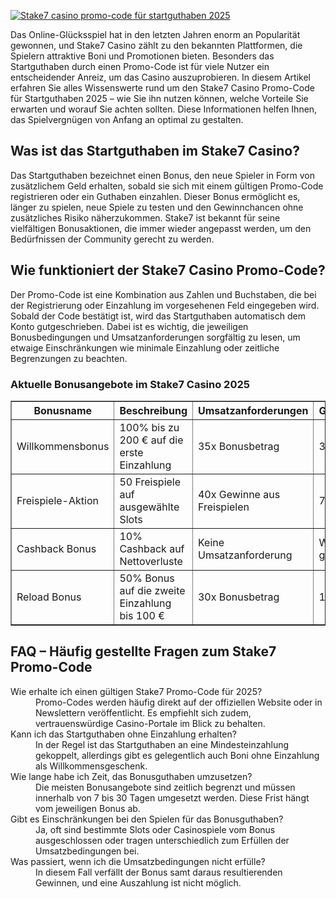 [![Stake7 casino promo-code für startguthaben 2025](https://123-caf.pages.dev/gitsignup.png)](https://vrmoo.ru/Bt82HjjY)

<p>Das Online-Glücksspiel hat in den letzten Jahren enorm an Popularität gewonnen, und Stake7 Casino zählt zu den bekannten Plattformen, die Spielern attraktive Boni und Promotionen bieten. Besonders das Startguthaben durch einen Promo-Code ist für viele Nutzer ein entscheidender Anreiz, um das Casino auszuprobieren. In diesem Artikel erfahren Sie alles Wissenswerte rund um den Stake7 Casino Promo-Code für Startguthaben 2025 – wie Sie ihn nutzen können, welche Vorteile Sie erwarten und worauf Sie achten sollten. Diese Informationen helfen Ihnen, das Spielvergnügen von Anfang an optimal zu gestalten.</p>  <h2>Was ist das Startguthaben im Stake7 Casino?</h2> <p>Das Startguthaben bezeichnet einen Bonus, den neue Spieler in Form von zusätzlichem Geld erhalten, sobald sie sich mit einem gültigen Promo-Code registrieren oder ein Guthaben einzahlen. Dieser Bonus ermöglicht es, länger zu spielen, neue Spiele zu testen und den Gewinnchancen ohne zusätzliches Risiko näherzukommen. Stake7 ist bekannt für seine vielfältigen Bonusaktionen, die immer wieder angepasst werden, um den Bedürfnissen der Community gerecht zu werden.</p>  <h2>Wie funktioniert der Stake7 Casino Promo-Code?</h2> <p>Der Promo-Code ist eine Kombination aus Zahlen und Buchstaben, die bei der Registrierung oder Einzahlung im vorgesehenen Feld eingegeben wird. Sobald der Code bestätigt ist, wird das Startguthaben automatisch dem Konto gutgeschrieben. Dabei ist es wichtig, die jeweiligen Bonusbedingungen und Umsatzanforderungen sorgfältig zu lesen, um etwaige Einschränkungen wie minimale Einzahlung oder zeitliche Begrenzungen zu beachten.</p>  <h3>Aktuelle Bonusangebote im Stake7 Casino 2025</h3> <table border="1" cellpadding="8" cellspacing="0">   <thead>     <tr>       <th>Bonusname</th>       <th>Beschreibung</th>       <th>Umsatzanforderungen</th>       <th>Gültigkeitsdauer</th>     </tr>   </thead>   <tbody>     <tr>       <td>Willkommensbonus</td>       <td>100% bis zu 200 € auf die erste Einzahlung</td>       <td>35x Bonusbetrag</td>       <td>30 Tage</td>     </tr>     <tr>       <td>Freispiele-Aktion</td>       <td>50 Freispiele auf ausgewählte Slots</td>       <td>40x Gewinne aus Freispielen</td>       <td>7 Tage</td>     </tr>     <tr>       <td>Cashback Bonus</td>       <td>10% Cashback auf Nettoverluste</td>       <td>Keine Umsatzanforderung</td>       <td>Wöchentlich gültig</td>     </tr>     <tr>       <td>Reload Bonus</td>       <td>50% Bonus auf die zweite Einzahlung bis 100 €</td>       <td>30x Bonusbetrag</td>       <td>14 Tage</td>     </tr>   </tbody> </table>  <h2>FAQ – Häufig gestellte Fragen zum Stake7 Promo-Code</h2> <dl>   <dt>Wie erhalte ich einen gültigen Stake7 Promo-Code für 2025?</dt>   <dd>Promo-Codes werden häufig direkt auf der offiziellen Website oder in Newslettern veröffentlicht. Es empfiehlt sich zudem, vertrauenswürdige Casino-Portale im Blick zu behalten.</dd>    <dt>Kann ich das Startguthaben ohne Einzahlung erhalten?</dt>   <dd>In der Regel ist das Startguthaben an eine Mindesteinzahlung gekoppelt, allerdings gibt es gelegentlich auch Boni ohne Einzahlung als Willkommensgeschenk.</dd>    <dt>Wie lange habe ich Zeit, das Bonusguthaben umzusetzen?</dt>   <dd>Die meisten Bonusangebote sind zeitlich begrenzt und müssen innerhalb von 7 bis 30 Tagen umgesetzt werden. Diese Frist hängt vom jeweiligen Bonus ab.</dd>    <dt>Gibt es Einschränkungen bei den Spielen für das Bonusguthaben?</dt>   <dd>Ja, oft sind bestimmte Slots oder Casinospiele vom Bonus ausgeschlossen oder tragen unterschiedlich zum Erfüllen der Umsatzbedingungen bei.</dd>    <dt>Was passiert, wenn ich die Umsatzbedingungen nicht erfülle?</dt>   <dd>In diesem Fall verfällt der Bonus samt daraus resultierenden Gewinnen, und eine Auszahlung ist nicht möglich.</dd> </dl>